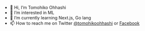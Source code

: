 - 👋 Hi, I’m Tomohiko Ohhashi
- 👀 I’m interested in ML
- 🌱 I’m currently learning Next.js, Go lang
- 📫 How to reach me on Twitter [@tomohikoohhashi](https://twitter.com/tomohikoohhashi) or [Facebook](https://www.facebook.com/tomohiko.ohhashi.56)

<!---
tomohiko-ohhashi/tomohiko-ohhashi is a ✨ special ✨ repository because its `README.md` (this file) appears on your GitHub profile.
You can click the Preview link to take a look at your changes.
--->
